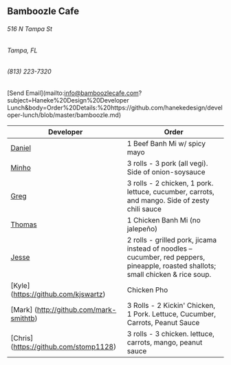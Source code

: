 ## Bamboozle Cafe
###### 516 N Tampa St
###### Tampa, FL
###### (813) 223-7320
[Send Email](mailto:info@bamboozlecafe.com?subject=Haneke%20Design%20Developer Lunch&body=Order%20Details:%20https://github.com/hanekedesign/developer-lunch/blob/master/bamboozle.md)

Developer     | Order
--------------|---------------------
[Daniel](https://github.com/dtartaglia)           	| 1 Beef Banh Mi w/ spicy mayo
[Minho](https://github.com/minhochoi)               | 3 rolls - 3 pork (all vegi). Side of onion-soysauce
[Greg](https://github.com/greghochsprung)           | 3 rolls - 2 chicken, 1 pork. lettuce, cucumber, carrots, and mango. Side of zesty chili sauce
[Thomas](https://github.com/ThomasKomarnicki)       | 1 Chicken Banh Mi (no jalepeño)
[Jesse](https://github.com/jessecurry)              | 2 rolls - grilled pork, jicama instead of noodles – cucumber, red peppers, pineapple, roasted shallots; small chicken & rice soup.
[Kyle] (https://github.com/kjswartz)                | Chicken Pho
[Mark] (http://github.com/mark-smithtb)             | 3 Rolls - 2 Kickin' Chicken, 1 Pork. Lettuce, Cucumber, Carrots, Peanut Sauce
[Chris] (https://github.com/stomp1128)              | 3 rolls - 3 chicken. lettuce, carrots, mango, peanut sauce
